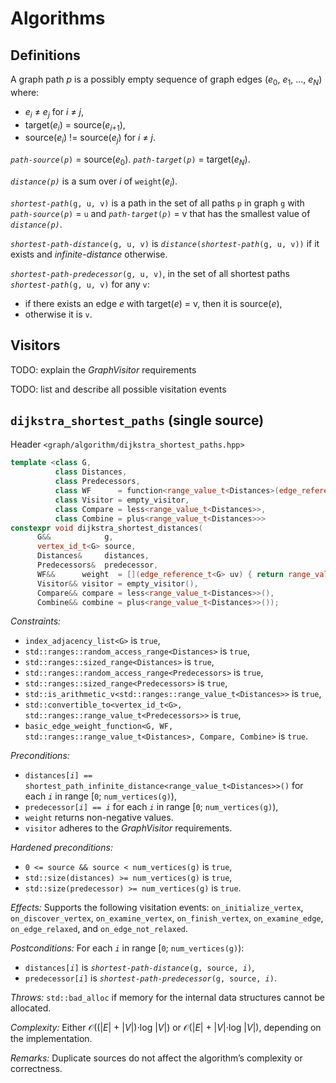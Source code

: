 # Algorithms

## Definitions

A graph path _p_ is a possibly empty sequence of graph edges (_e_<sub>0</sub>, _e_<sub>1</sub>, ..., _e_<sub>_N_</sub>) where:
  * _e_<sub>_i_</sub> ≠ _e_<sub>_j_</sub> for _i_ ≠ _j_,
  * target(_e_<sub>_i_</sub>) = source(_e_<sub>_i_+1</sub>),
  * source(_e_<sub>_i_</sub>) != source(_e_<sub>_j_</sub>) for _i_ ≠ _j_.

<code><i>path-source</i>(<i>p</i>)</code> = source(_e_<sub>0</sub>). <code><i>path-target</i>(<i>p</i>)</code> = target(_e_<sub>_N_</sub>).

<code><i>distance(p)</i></code> is a sum over _i_ of <code>weight</code>(_e_<sub>_i_</sub>).

<code><i>shortest-path</i>(g, u, v)</code> is a path in the set of all paths `p` in graph `g` with <code><i>path-source</i>(<i>p</i>)</code> = `u` 
and <code><i>path-target</i>(<i>p</i>)</code> = v that has the smallest value of <code><i>distance(p)</i></code>.

<code><i>shortest-path-distance</i>(g, u, v)</code> is <code><i>distance</i>(<i>shortest-path</i>(g, u, v))</code> if it exists and _infinite-distance_ otherwise.

<code><i>shortest-path-predecessor</i>(g, u, v)</code>, in the set of all shortest paths <code><i>shortest-path</i>(g, u, v)</code> for any `v`:
 * if there exists an edge _e_ with target(_e_) = v, then it is source(_e_),
 * otherwise it is `v`.

## Visitors

TODO: explain the _GraphVisitor_ requirements

TODO: list and describe all possible visitation events


## `dijkstra_shortest_paths` (single source)

Header `<graph/algorithm/dijkstra_shortest_paths.hpp>`

```c++
template <class G,
          class Distances,
          class Predecessors,
          class WF      = function<range_value_t<Distances>(edge_reference_t<G>)>,
          class Visitor = empty_visitor,
          class Compare = less<range_value_t<Distances>>,
          class Combine = plus<range_value_t<Distances>>>
constexpr void dijkstra_shortest_distances(
      G&&            g,
      vertex_id_t<G> source,
      Distances&     distances,
      Predecessors&  predecessor,
      WF&&      weight  = [](edge_reference_t<G> uv) { return range_value_t<Distances>(1); }, // default weight(uv) -> 1
      Visitor&& visitor = empty_visitor(),
      Compare&& compare = less<range_value_t<Distances>>(),
      Combine&& combine = plus<range_value_t<Distances>>());
```
*Constraints:*
  * `index_adjacency_list<G>` is `true`,
  * `std::ranges::random_access_range<Distances>` is `true`,
  * `std::ranges::sized_range<Distances>` is `true`,
  * `std::ranges::random_access_range<Predecessors>` is `true`,
  * `std::ranges::sized_range<Predecessors>` is `true`,
  * `std::is_arithmetic_v<std::ranges::range_value_t<Distances>>` is `true`,
  * `std::convertible_to<vertex_id_t<G>, std::ranges::range_value_t<Predecessors>>` is `true`,
  * `basic_edge_weight_function<G, WF, std::ranges::range_value_t<Distances>, Compare, Combine>` is `true`.

*Preconditions:* 
  * <code>distances[<i>i</i>] == shortest_path_infinite_distance&lt;range_value_t&lt;Distances&gt;&gt;()</code> for each <code><i>i</i></code> in range [`0`; `num_vertices(g)`),
  * <code>predecessor[<i>i</i>] == <i>i</i></code> for each <code><i>i</i></code> in range [`0`; `num_vertices(g)`),
  * `weight` returns non-negative values.
  * `visitor` adheres to the _GraphVisitor_ requirements.
    
*Hardened preconditions:* 
  * `0 <= source && source < num_vertices(g)` is `true`,
  * `std::size(distances) >= num_vertices(g)` is `true`,
  * `std::size(predecessor) >= num_vertices(g)` is `true`.
    
*Effects:* Supports the following visitation events: `on_initialize_vertex`, `on_discover_vertex`,
    `on_examine_vertex`, `on_finish_vertex`, `on_examine_edge`, `on_edge_relaxed`, and `on_edge_not_relaxed`.

*Postconditions:* For each <code><i>i</i></code> in range [`0`; `num_vertices(g)`):
  * <code>distances[<i>i</i>]</code> is <code><i>shortest-path-distance</i>(g, source, <i>i</i>)</code>,
  * <code>predecessor[<i>i</i>]</code> is <code><i>shortest-path-predecessor</i>(g, source, <i>i</i>)</code>.

*Throws:* `std::bad_alloc` if memory for the internal data structures cannot be allocated.

*Complexity:* Either 𝒪((|_E_| + |_V_|)⋅log |_V_|) or 𝒪(|_E_| + |_V_|⋅log |_V_|), depending on the implementation.

*Remarks:* Duplicate sources do not affect the algorithm’s complexity or correctness.
